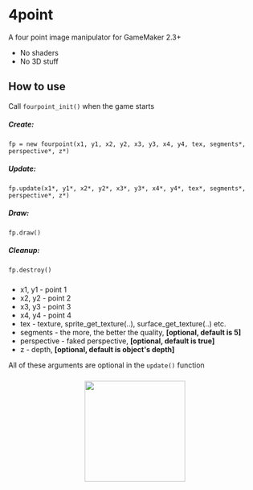 # 4point
A four point image manipulator for GameMaker 2.3+
- No shaders
- No 3D stuff

## How to use
Call `fourpoint_init()` when the game starts
##### Create:
```fp = new fourpoint(x1, y1, x2, y2, x3, y3, x4, y4, tex, segments*, perspective*, z*)```
##### Update:
```fp.update(x1*, y1*, x2*, y2*, x3*, y3*, x4*, y4*, tex*, segments*, perspective*, z*)```
##### Draw:
```fp.draw()```
##### Cleanup:
```fp.destroy()```
#####
- x1, y1 - point 1
- x2, y2 - point 2
- x3, y3 - point 3
- x4, y4 - point 4
- tex - texture, sprite_get_texture(..), surface_get_texture(..) etc.
- segments - the more, the better the quality, **[optional, default is 5]**
- perspective - faked perspective, **[optional, default is true]**
- z - depth, **[optional, default is object's depth]**

All of these arguments are optional in the `update()` function
#####
<p align="center">
  <img width="200" height="200" src="https://user-images.githubusercontent.com/68820052/164703365-83053361-f832-4510-9318-b107d2d4b375.png">
</p>
